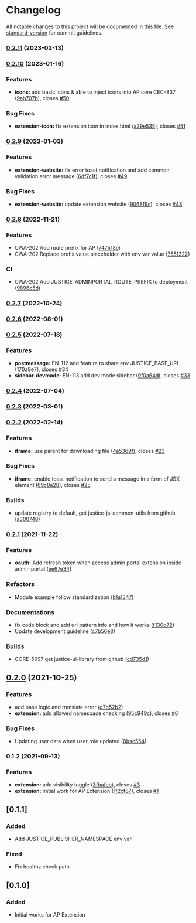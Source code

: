 # Changelog

All notable changes to this project will be documented in this file. See [standard-version](https://github.com/conventional-changelog/standard-version) for commit guidelines.

### [0.2.11](https://bitbucket.org/accelbyte/justice-adminportal-extension-website/branches/compare/0.2.11%0D0.2.10) (2023-02-13)

### [0.2.10](https://bitbucket.org/accelbyte/justice-adminportal-extension-website/branches/compare/0.2.10%0D0.2.9) (2023-01-16)


### Features

* **icons:** add basic icons & able to inject icons into AP core CEC-837 ([9ab707b](https://bitbucket.org/accelbyte/justice-adminportal-extension-website/commits/9ab707b3ea5527f51be01daa0e3ba9242c16f654)), closes [#50](https://accelbyte.atlassian.net/browse/50)


### Bug Fixes

* **extension-icon:** fix extension icon in index.html ([a29e535](https://bitbucket.org/accelbyte/justice-adminportal-extension-website/commits/a29e535c5315b4d92be54a198f23a0eceaccb7eb)), closes [#51](https://accelbyte.atlassian.net/browse/51)

### [0.2.9](https://bitbucket.org/accelbyte/justice-adminportal-extension-website/branches/compare/0.2.9%0D0.2.8) (2023-01-03)


### Features

* **extension-website:** fix error toast notification and add common validation error message ([6df7c1f](https://bitbucket.org/accelbyte/justice-adminportal-extension-website/commits/6df7c1fe2a1a15a0b2d84dbfb237b406c4fa21a5)), closes [#49](https://accelbyte.atlassian.net/browse/49)


### Bug Fixes

* **extension-website:** update extension website ([9068f9c](https://bitbucket.org/accelbyte/justice-adminportal-extension-website/commits/9068f9c41fe8017bf2b847310333e60b2091a960)), closes [#48](https://accelbyte.atlassian.net/browse/48)

### [0.2.8](https://bitbucket.org/accelbyte/justice-adminportal-extension-website/branches/compare/0.2.8%0D0.2.7) (2022-11-21)


### Features

* CWA-202 Add route prefix for AP ([747513e](https://bitbucket.org/accelbyte/justice-adminportal-extension-website/commits/747513ea417f02740de78a48f0a3fd9ddaa36373))
* CWA-202 Replace prefix value placeholder with env var value ([7551322](https://bitbucket.org/accelbyte/justice-adminportal-extension-website/commits/755132255ad4fbe39ecca7cf6a4e9b0047660d57))


### CI

* CWA-202 Add JUSTICE_ADMINPORTAL_ROUTE_PREFIX to deployment ([9896c5d](https://bitbucket.org/accelbyte/justice-adminportal-extension-website/commits/9896c5dfec8a4c5d39921c574f78a1ad520e3d4d))

### [0.2.7](https://bitbucket.org/accelbyte/justice-adminportal-extension-website/branches/compare/0.2.7%0D0.2.6) (2022-10-24)

### [0.2.6](https://bitbucket.org/accelbyte/justice-adminportal-extension-website/branches/compare/0.2.6%0D0.2.5) (2022-08-01)

### [0.2.5](https://bitbucket.org/accelbyte/justice-adminportal-extension-website/branches/compare/0.2.5%0D0.2.4) (2022-07-18)


### Features

* **postmessage:** EN-112 add feature to share env JUSTICE_BASE_URL ([170a9e7](https://bitbucket.org/accelbyte/justice-adminportal-extension-website/commits/170a9e70800929e27cb2967ff415328208efb995)), closes [#34](https://accelbyte.atlassian.net/browse/34)
* **sidebar-devmode:** EN-113 add dev mode sidebar ([9f0a64d](https://bitbucket.org/accelbyte/justice-adminportal-extension-website/commits/9f0a64dad6773ab3723ec02e9ba313f5f479b713)), closes [#33](https://accelbyte.atlassian.net/browse/33)

### [0.2.4](https://bitbucket.org/accelbyte/justice-adminportal-extension-website/branches/compare/0.2.4%0D0.2.3) (2022-07-04)

### [0.2.3](https://bitbucket.org/accelbyte/justice-adminportal-extension-website/branches/compare/0.2.3%0D0.2.2) (2022-03-01)

### [0.2.2](https://bitbucket.org/accelbyte/justice-adminportal-extension-website/branches/compare/0.2.2%0D0.2.1) (2022-02-14)


### Features

* **iframe:** use parent for downloading file ([4a5369f](https://bitbucket.org/accelbyte/justice-adminportal-extension-website/commits/4a5369f6278d8f330675b664cc467a2ad52b9130)), closes [#23](https://accelbyte.atlassian.net/browse/23)


### Bug Fixes

* **iframe:** enable toast notification to send a message in a form of JSX element ([69c8a28](https://bitbucket.org/accelbyte/justice-adminportal-extension-website/commits/69c8a28040f78a4f4ce1ab03b94103341b355126)), closes [#25](https://accelbyte.atlassian.net/browse/25)


### Builds

* update registry to default, get justice-js-common-utils from github ([a300748](https://bitbucket.org/accelbyte/justice-adminportal-extension-website/commits/a3007488e42e5d295181f011a4cfaba9cca4997a))

### [0.2.1](https://bitbucket.org/accelbyte/justice-adminportal-extension-website/branches/compare/0.2.1%0D0.2.0) (2021-11-22)


### Features

* **oauth:** Add refresh token when access admin portal extension inside admin portal ([ee67e34](https://bitbucket.org/accelbyte/justice-adminportal-extension-website/commits/ee67e34c97195c1ca36da8db1af1e33833e8933a))


### Refactors

* Module example follow standardization ([b1a1347](https://bitbucket.org/accelbyte/justice-adminportal-extension-website/commits/b1a134745a8e9dd79f81574f7f0855ab43dc5fa8))


### Documentations

* fix code block and add url pattern info and how it works ([f130d72](https://bitbucket.org/accelbyte/justice-adminportal-extension-website/commits/f130d72a29fdf76439b2bf82fea12f67ad18b216))
* Update development guideline ([c7b56e8](https://bitbucket.org/accelbyte/justice-adminportal-extension-website/commits/c7b56e8462db87e857fe52c24797c8e3281e88b5))


### Builds

* CORE-5097 get justice-ui-library from github ([cd735d1](https://bitbucket.org/accelbyte/justice-adminportal-extension-website/commits/cd735d1cf8d252d42f537546d52f0eab92cf8c46))

## [0.2.0](https://bitbucket.org/accelbyte/justice-adminportal-extension-website/branches/compare/0.2.0%0D0.1.2) (2021-10-25)


### Features

* add base logic and translate error ([d7b52b2](https://bitbucket.org/accelbyte/justice-adminportal-extension-website/commits/d7b52b263e5aa3f220605fb23435a74cab6dbca4))
* **extension:** add allowed namespace checking ([95c949c](https://bitbucket.org/accelbyte/justice-adminportal-extension-website/commits/95c949cb84a5690220e952aa950d4096b94c751a)), closes [#6](https://accelbyte.atlassian.net/browse/6)


### Bug Fixes

* Updating user data when user role updated ([6bac554](https://bitbucket.org/accelbyte/justice-adminportal-extension-website/commits/6bac554f96d9e07675530e0ed029807bb41cb0b0))

### 0.1.2 (2021-09-13)


### Features

* **extension:** add visibility toggle ([3fbafeb](https://bitbucket.org/accelbyte/justice-adminportal-extension-website/commits/3fbafeb2d9f41c3ed16899a4c8b21fe5924819a2)), closes [#3](https://accelbyte.atlassian.net/browse/3)
* **extension:** initial work for AP Extension ([1f2cf87](https://bitbucket.org/accelbyte/justice-adminportal-extension-website/commits/1f2cf87aa08bcbaffc2d30e339de5104fa1bd95a)), closes [#1](https://accelbyte.atlassian.net/browse/1)

## [0.1.1]
### Added
- Add JUSTICE_PUBLISHER_NAMESPACE env var

### Fixed
- Fix healthz check path

## [0.1.0]
### Added
- Initial works for AP Extension